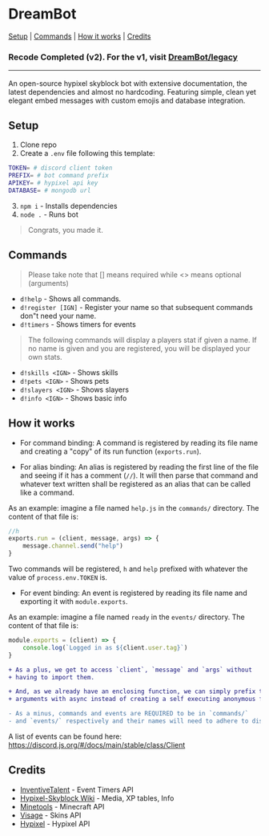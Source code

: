 # DreamBot

[Setup](#setup) | [Commands](#commands) | [How it works](#how-it-works) | [Credits](#credits)

### Recode Completed (v2). For the v1, visit [DreamBot/legacy](https://github.com/DxxxxY/DreamBot/tree/legacy)<hr>

An open-source hypixel skyblock bot with extensive documentation, the latest dependencies and almost no hardcoding. Featuring simple, clean yet elegant embed messages with custom emojis and database integration.

## Setup
1. Clone repo
2. Create a `.env` file following this template:
```sh
TOKEN= # discord client token 
PREFIX= # bot command prefix
APIKEY= # hypixel api key
DATABASE= # mongodb url
```
3. `npm i` - Installs dependencies
4. `node .` - Runs bot
> Congrats, you made it.

## Commands
> Please take note that [] means required while <> means optional (arguments)
- `d!help` - Shows all commands.
- `d!register [IGN]` - Register your name so that subsequent commands don"t need your name.
- `d!timers` - Shows timers for events
> The following commands will display a players stat if given a name. If no name is given and you are registered, you will be displayed your own stats.
- `d!skills <IGN>` - Shows skills
- `d!pets <IGN>` - Shows pets
- `d!slayers <IGN>` - Shows slayers
- `d!info <IGN>` - Shows basic info

## How it works
- For command binding: 
A command is registered by reading its file name and creating a "copy" of its run function (`exports.run`).  

- For alias binding:
An alias is registered by reading the first line of the file and seeing if it has a comment (`//`). It will then parse that command and whatever text written shall be registered as an alias that can be called like a command.

As an example: imagine a file named `help.js` in the `commands/` directory. The content of that file is:
```js
//h
exports.run = (client, message, args) => {
    message.channel.send("help")
}
```
Two commands will be registered, `h` and `help` prefixed with whatever the value of `process.env.TOKEN` is.

- For event binding:
An event is registered by reading its file name and exporting it with `module.exports`.

As an example: imagine a file named `ready` in the `events/` directory. The content of that file is:
```js
module.exports = (client) => {
    console.log(`Logged in as ${client.user.tag}`)
}
```

```diff
+ As a plus, we get to access `client`, `message` and `args` without 
+ having to import them. 

+ And, as we already have an enclosing function, we can simply prefix the  
+ arguments with async instead of creating a self executing anonymous function.

- As a minus, commands and events are REQUIRED to be in `commands/` 
- and `events/` respectively and their names will need to adhere to discord.js.
```

A list of events can be found here: https://discord.js.org/#/docs/main/stable/class/Client

## Credits
- [InventiveTalent](https://github.com/InventivetalentDev) - Event Timers API
- [Hypixel-Skyblock Wiki](https://hypixel-skyblock.fandom.com/wiki/Hypixel_SkyBlock_Wiki) - Media, XP tables, Info
- [Minetools](https://api.minetools.eu/) - Minecraft API
- [Visage](https://visage.surgeplay.com/index.html) - Skins API
- [Hypixel](https://api.hypixel.net/) - Hypixel API